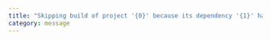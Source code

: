 ```yaml
---
title: "Skipping build of project '{0}' because its dependency '{1}' has errors"
category: message
---
```


